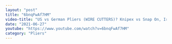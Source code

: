 ```yaml
---
layout: "post"
title: "6bnqFwAf7HM"
video-title: "US vs German Pliers (WIRE CUTTERS)? Knipex vs Snap On, Irwin, Milwaukee, DeWalt, Craftsman, Wiha"
date: "2021-06-27"
youtube: "https://www.youtube.com/watch?v=6bnqFwAf7HM"
category: "Pliers"
---
```

<div class="space-y-1"></div>